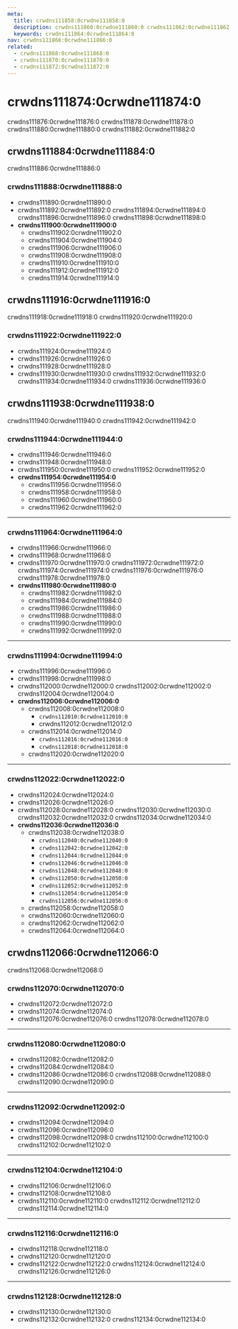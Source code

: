 ```yaml
---
meta:
  title: crwdns111858:0crwdne111858:0
  description: crwdns111860:0crwdne111860:0 crwdns111862:0crwdne111862:0
  keywords: crwdns111864:0crwdne111864:0
nav: crwdns111866:0crwdne111866:0
related:
  - crwdns111868:0crwdne111868:0
  - crwdns111870:0crwdne111870:0
  - crwdns111872:0crwdne111872:0
---
```


# crwdns111874:0crwdne111874:0

crwdns111876:0crwdne111876:0 crwdns111878:0crwdne111878:0 crwdns111880:0crwdne111880:0 crwdns111882:0crwdne111882:0

<entry-ad />

## crwdns111884:0crwdne111884:0

crwdns111886:0crwdne111886:0

### crwdns111888:0crwdne111888:0

* crwdns111890:0crwdne111890:0
* crwdns111892:0crwdne111892:0 crwdns111894:0crwdne111894:0 crwdns111896:0crwdne111896:0 crwdns111898:0crwdne111898:0
* **crwdns111900:0crwdne111900:0**
  * crwdns111902:0crwdne111902:0
  * crwdns111904:0crwdne111904:0
  * crwdns111906:0crwdne111906:0
  * crwdns111908:0crwdne111908:0
  * crwdns111910:0crwdne111910:0
  * crwdns111912:0crwdne111912:0
  * crwdns111914:0crwdne111914:0

## crwdns111916:0crwdne111916:0

crwdns111918:0crwdne111918:0 crwdns111920:0crwdne111920:0

### crwdns111922:0crwdne111922:0

* crwdns111924:0crwdne111924:0
* crwdns111926:0crwdne111926:0
* crwdns111928:0crwdne111928:0
* crwdns111930:0crwdne111930:0 crwdns111932:0crwdne111932:0 crwdns111934:0crwdne111934:0 crwdns111936:0crwdne111936:0

## crwdns111938:0crwdne111938:0

crwdns111940:0crwdne111940:0 crwdns111942:0crwdne111942:0

### crwdns111944:0crwdne111944:0

* crwdns111946:0crwdne111946:0
* crwdns111948:0crwdne111948:0
* crwdns111950:0crwdne111950:0 crwdns111952:0crwdne111952:0
* **crwdns111954:0crwdne111954:0**
  * crwdns111956:0crwdne111956:0
  * crwdns111958:0crwdne111958:0
  * crwdns111960:0crwdne111960:0
  * crwdns111962:0crwdne111962:0

---

### crwdns111964:0crwdne111964:0

* crwdns111966:0crwdne111966:0
* crwdns111968:0crwdne111968:0
* crwdns111970:0crwdne111970:0 crwdns111972:0crwdne111972:0 crwdns111974:0crwdne111974:0 crwdns111976:0crwdne111976:0 crwdns111978:0crwdne111978:0
* **crwdns111980:0crwdne111980:0**
  * crwdns111982:0crwdne111982:0
  * crwdns111984:0crwdne111984:0
  * crwdns111986:0crwdne111986:0
  * crwdns111988:0crwdne111988:0
  * crwdns111990:0crwdne111990:0
  * crwdns111992:0crwdne111992:0

---

### crwdns111994:0crwdne111994:0

* crwdns111996:0crwdne111996:0
* crwdns111998:0crwdne111998:0
* crwdns112000:0crwdne112000:0 crwdns112002:0crwdne112002:0 crwdns112004:0crwdne112004:0
* **crwdns112006:0crwdne112006:0**
  * crwdns112008:0crwdne112008:0
    * `crwdns112010:0crwdne112010:0`
    * crwdns112012:0crwdne112012:0
  * crwdns112014:0crwdne112014:0
    * `crwdns112016:0crwdne112016:0`
    * `crwdns112018:0crwdne112018:0`
  * crwdns112020:0crwdne112020:0

---

### crwdns112022:0crwdne112022:0

* crwdns112024:0crwdne112024:0
* crwdns112026:0crwdne112026:0
* crwdns112028:0crwdne112028:0 crwdns112030:0crwdne112030:0 crwdns112032:0crwdne112032:0 crwdns112034:0crwdne112034:0
* **crwdns112036:0crwdne112036:0**
  * crwdns112038:0crwdne112038:0
    * `crwdns112040:0crwdne112040:0`
    * `crwdns112042:0crwdne112042:0`
    * `crwdns112044:0crwdne112044:0`
    * `crwdns112046:0crwdne112046:0`
    * `crwdns112048:0crwdne112048:0`
    * `crwdns112050:0crwdne112050:0`
    * `crwdns112052:0crwdne112052:0`
    * `crwdns112054:0crwdne112054:0`
    * `crwdns112056:0crwdne112056:0`
  * crwdns112058:0crwdne112058:0
  * crwdns112060:0crwdne112060:0
  * crwdns112062:0crwdne112062:0
  * crwdns112064:0crwdne112064:0

## crwdns112066:0crwdne112066:0

crwdns112068:0crwdne112068:0

### crwdns112070:0crwdne112070:0

* crwdns112072:0crwdne112072:0
* crwdns112074:0crwdne112074:0
* crwdns112076:0crwdne112076:0 crwdns112078:0crwdne112078:0

---

### crwdns112080:0crwdne112080:0

* crwdns112082:0crwdne112082:0
* crwdns112084:0crwdne112084:0
* crwdns112086:0crwdne112086:0 crwdns112088:0crwdne112088:0 crwdns112090:0crwdne112090:0

---

### crwdns112092:0crwdne112092:0

* crwdns112094:0crwdne112094:0
* crwdns112096:0crwdne112096:0
* crwdns112098:0crwdne112098:0 crwdns112100:0crwdne112100:0 crwdns112102:0crwdne112102:0

---

### crwdns112104:0crwdne112104:0

* crwdns112106:0crwdne112106:0
* crwdns112108:0crwdne112108:0
* crwdns112110:0crwdne112110:0 crwdns112112:0crwdne112112:0 crwdns112114:0crwdne112114:0

---

### crwdns112116:0crwdne112116:0

* crwdns112118:0crwdne112118:0
* crwdns112120:0crwdne112120:0
* crwdns112122:0crwdne112122:0 crwdns112124:0crwdne112124:0 crwdns112126:0crwdne112126:0

---

### crwdns112128:0crwdne112128:0

* crwdns112130:0crwdne112130:0
* crwdns112132:0crwdne112132:0 crwdns112134:0crwdne112134:0

<backmatter />
